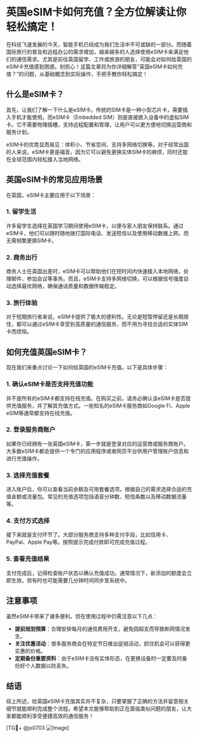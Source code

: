 # 英国eSIM卡如何充值？全方位解读让你轻松搞定！

在科技飞速发展的今天，智能手机已经成为我们生活中不可或缺的一部分。而随着国际旅行的普及和远程办公的需求增加，越来越多的人选择使用eSIM卡来满足他们的通信需求。尤其是前往英国留学、工作或旅游的朋友，可能会对如何给英国的eSIM卡充值感到困惑。别担心！这篇文章将为你详细解答“英国eSIM卡如何充值？”的问题，从基础概念到实际操作，手把手教你轻松搞定！

## 什么是eSIM卡？

首先，让我们了解一下什么是eSIM卡。传统的SIM卡是一种小型芯片卡，需要插入手机才能使用。而eSIM卡（Embedded SIM）则是直接嵌入设备中的虚拟SIM卡。它不需要物理插槽，支持远程配置和管理，让用户可以更方便地切换运营商和服务计划。

eSIM卡的优势显而易见：体积小、节省空间、支持多网络切换等。对于经常出国的人来说，eSIM卡更是福音，因为它可以避免更换实体SIM卡的麻烦，同时还能在全球范围内轻松接入当地网络。

## 英国eSIM卡的常见应用场景

在英国，eSIM卡主要应用于以下场景：

### 1. 留学生活
许多留学生选择在英国学习期间使用eSIM卡，以便与家人朋友保持联系。通过eSIM卡，他们可以随时随地拨打国际电话、发送短信以及使用移动数据上网，而无需频繁更换SIM卡。

### 2. 商务出行
商务人士在英国出差时，eSIM卡可以帮助他们在短时间内快速接入本地网络，处理邮件、参加会议等事务。而且，eSIM卡支持多网络切换，可以根据信号强度自动选择最优网络，确保通话质量和数据传输稳定。

### 3. 旅行体验
对于短期旅行者来说，eSIM卡提供了极大的便利性。无论是短暂停留还是长期居住，都可以通过eSIM卡享受到高质量的通信服务，而不用为寻找合适的实体SIM卡而烦恼。

## 如何充值英国eSIM卡？

现在我们来重点讨论一下如何给英国的eSIM卡充值。以下是具体步骤：

### 1. 确认eSIM卡是否支持充值功能
并不是所有的eSIM卡都支持在线充值。在购买之前，请务必确认该eSIM卡是否提供充值服务，并了解其充值方式。一些知名的eSIM卡服务商如Google Fi、Apple eSIM等通常都支持在线充值。

### 2. 登录服务商账户
如果你已经拥有一张英国eSIM卡，第一步就是登录对应的运营商或服务商账户。大多数eSIM卡都会提供一个专门的应用程序或者网页平台供用户管理账户信息和进行充值操作。

### 3. 选择充值套餐
进入账户后，你可以查看当前余额及可用套餐选项。根据自己的需求选择合适的充值金额或流量包。常见的充值选项包括语音分钟数、短信条数以及移动数据流量等。

### 4. 支付方式选择
接下来就是支付环节了。大部分服务商支持多种支付手段，比如信用卡、PayPal、Apple Pay等。按照提示完成付款即可完成充值过程。

### 5. 查看充值结果
支付完成后，记得检查账户状态以确认充值成功。通常情况下，新添加的额度会立即生效，但有时也可能需要几分钟时间同步至系统中。

## 注意事项

虽然eSIM卡带来了诸多便利，但在使用过程中仍需注意以下几点：

- **提前规划预算**：合理安排每月的通信费用开支，避免因超支而导致断网情况发生。
- **关注优惠活动**：很多服务商会在特定节日推出促销活动，抓住机会可以获得更实惠的价格。
- **定期备份重要资料**：由于eSIM卡没有实体形态，在更换设备时一定要及时备份好个人数据以防丢失。

## 结语

综上所述，给英国eSIM卡充值其实并不复杂，只要掌握了正确的方法并留意相关细节就能顺利完成整个流程。希望本文能够帮助到正在面临类似问题的朋友，让大家都能顺利享受便捷高效的通信服务！

[TG💪+ @jx0703 ![Image](https://github.com/user-attachments/assets/dbca1d08-cadb-493c-b0ec-ad6f7a83f270)]